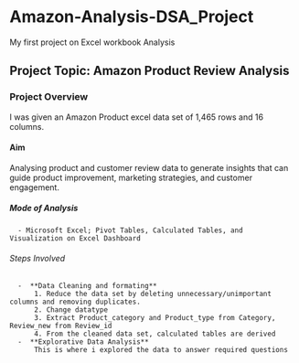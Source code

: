 # Amazon-Analysis-DSA_Project
My first project on Excel workbook Analysis

 ## Project Topic: Amazon Product Review Analysis
 ### Project Overview
 I was given an Amazon Product excel data set of 1,465 rows and 16 columns.
 #### Aim 
 Analysing product and customer review data to generate insights that can guide product improvement, marketing strategies, and customer engagement.
 
 ##### Mode of Analysis
      - Microsoft Excel; Pivot Tables, Calculated Tables, and Visualization on Excel Dashboard
 ###### Steps Involved
      -  **Data Cleaning and formating**
          1. Reduce the data set by deleting unnecessary/unimportant columns and removing duplicates.
          2. Change datatype
          3. Extract Product_category and Product_type from Category, Review_new from Review_id
          4. From the cleaned data set, calculated tables are derived
      -  **Explorative Data Analysis**
          This is where i explored the data to answer required questions

          

      
          
      
